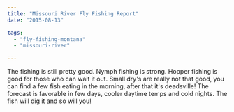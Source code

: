 ```yaml
---
title: "Missouri River Fly Fishing Report"
date: "2015-08-13"

tags: 
  - "fly-fishing-montana"
  - "missouri-river"

---
```


The fishing is still pretty good. Nymph fishing is strong. Hopper fishing is good for those who can wait it out. Small dry's are really not that good, you can find a few fish eating in the morning, after that it's deadsville! The forecast is favorable in few days, cooler daytime temps and cold nights. The fish will dig it and so will you!
